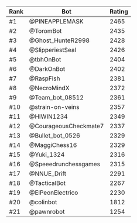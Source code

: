 Rank|Bot|Rating
---|---|---
#1|@PINEAPPLEMASK|2465
#2|@ToromBot|2435
#3|@Ghost_HunteR2998|2428
#4|@SlipperiestSeal|2426
#5|@tbhOnBot|2404
#6|@DarkOnBot|2402
#7|@RaspFish|2381
#8|@NecroMindX|2372
#9|@Team_bot_08512|2361
#10|@strain-on-veins|2357
#11|@HIWIN1234|2349
#12|@CourageousCheckmate7|2337
#13|@Bullet_bot_0526|2329
#14|@MaggiChess16|2329
#15|@Yuki_1324|2316
#16|@Speeedrunchessgames|2315
#17|@NNUE_Drift|2291
#18|@TacticalBot|2267
#19|@ElPeonElectrico|2230
#20|@colinbot|1812
#21|@pawnrobot|1254
